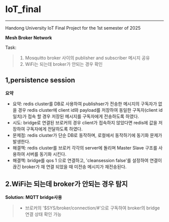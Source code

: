 # IoT_final

***


Handong University IoT Final Project for the 1st semester of 2025


**Mesh Broker Network**

Task:
>1. Mosquitto broker 사이의 publisher and subscriber 메시지 공유 
>2. WiFi는 되는데 broker가 안되는 경우 확인
  
## 1,persistence session
**요약**
- 요약: redis cluster를 DB로 사용하여 publishser가 전송한 메시지의 구독자가 없을 경우 redis cluster에 client id와 payload를 저장하여 동일한 구독자(client id 일치)가 접속 할 경우 저장된 메시지를 구독자에게 전송하도록 하였다.
- 시도: bridge로 연결된 브로커의 경우 client가 접속하지 않았다면 redis에 값을 저장하여 구독자에게 전달하도록 하였다.
- 문제점: redis cluster가 단순 DB로 동작하며, 로컬에서 동작하기에 동기화 문제가 발생한다. 
- 해결책: redis cluster를 브로커 각각의 server에 돌리며 Master Slave 구조를 사용하여 서버를 동기화 시킨다. 
- 해결책: bridge를 qos 1 으로 연결하고, 'cleansession false'를 설정하여 연결이 끊긴 broker가 재 연결 되었을 때 미전송 메시지가 재전송된다.
## 2.WiFi는 되는데 broker가 안되는 경우 탐지

**Solution: MQTT bridge사용**
>- 브로커의 '$SYS/broker/connection/#'으로 구독하여 broker의 bridge 연결 상태 확인 가능

